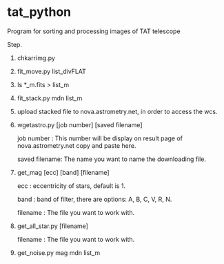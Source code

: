 # tat_python
Program for sorting and processing images of TAT telescope

Step.
1. chkarrimg.py
2. fit_move.py list_divFLAT
3. ls *_m.fits > list_m
4. fit_stack.py mdn list_m
5. upload stacked file to nova.astrometry.net, in order to access the wcs.
6. wgetastro.py [job number] [saved filename]

	job number : 
	This number will be display on result page of nova.astrometry.net
	copy and paste here.

	saved filename:
	The name you want to name the downloading file.

7. get_mag [ecc] [band] [filename]

	ecc : 
	eccentricity of stars, default is 1.

	band : 
	band of filter, there are options: A, B, C, V, R, N.

	filename : 
	The file you want to work with.

8. get_all_star.py [filename]
	
	filename :
        The file you want to work with.

9. get_noise.py mag mdn list_m

